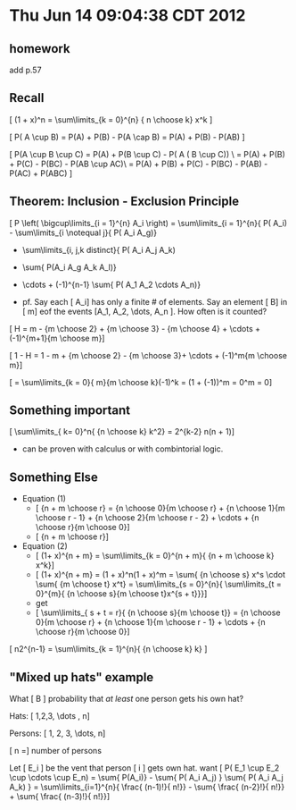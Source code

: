 # Thu Jun 14 09:04:38 CDT 2012
## homework
add p.57

## Recall
\[ (1 + x)^n = \sum\limits_{k = 0}^{n} { n \choose k} x^k \]

\[ P( A \cup B) = P(A) + P(B) - P(A \cap B) = P(A) + P(B) - P(AB) \]


\[ P(A \cup B \cup C) = P(A) + P(B \cup C) - P( A ( B \cup C)) \\
  = P(A) + P(B) + P(C) - P(BC) - P(AB \cup AC)\\
  = P(A) + P(B) + P(C) - P(BC) - P(AB) - P(AC) + P(ABC) \]

## Theorem: Inclusion - Exclusion Principle

\[ P \left( \bigcup\limits_{i = 1}^{n} A_i \right) = \sum\limits_{i = 1}^{n}{ P( A_i) - \sum\limits_{i \notequal j}{ P( A_i A_g)} 
  + \sum\limits_{i, j,k distinct}{ P( A_i A_j A_k) 
  - \sum{ P(A_i A_g A_k A_l)}
  + \cdots + (-1)^{n-1} \sum{ P( A_1 A_2 \cdots A_n)}


* pf. Say each \[ A_i\] has only a finite # of elements. 
  Say an element \[ B\] in \[ m\] eof the events \[A_1, A_2, \dots, A_n \].
  How often is it counted?

\[ H = m - {m \choose 2} + {m \choose 3} - {m \choose 4} + \cdots + (-1)^{m+1}{m \choose m}\]

\[ 1 - H = 1 - m + {m \choose 2} - {m \choose 3}+ \cdots + (-1)^m{m \choose m}\]

\[ = \sum\limits_{k = 0}{ m}{m \choose k}(-1)^k = (1 + (-1))^m = 0^m = 0\]

## Something important

\[ \sum\limits_{ k= 0}^n{ {n \choose k} k^2} = 2^{k-2} n(n + 1)\]

* can be proven with calculus or with combintorial logic.

## Something Else

* Equation (1)
  * \[ {n + m \choose r} = {n \choose 0}{m \choose r} + {n \choose 1}{m \choose r - 1} + {n \choose 2}{m \choose r - 2} + \cdots + {n \choose r}{m \choose 0}\]
  * \[ {n + m \choose r}\]
* Equation (2)
  * \[ (1+ x)^{n + m} = \sum\limits_{k = 0}^{n + m}{ {n + m \choose k} x^k}\]
  * \[ (1+ x)^{n + m} = (1 + x)^n(1 + x)^m = \sum{ {n \choose s} x^s \cdot \sum{ {m \choose t} x^t} = \sum\limits_{s = 0}^{n}{ \sum\limits_{t = 0}^{m}{ {n \choose s}{m \choose t}x^{s + t}}}\]
  * get
  * \[ \sum\limits_{ s + t = r}{ {n \choose s}{m \choose t}} = {n \choose 0}{m \choose r} + {n \choose 1}{m \choose r - 1} + \cdots + {n \choose r}{m \choose 0}\]

\[ n2^{n-1} = \sum\limits_{k = 1}^{n}{ {n \choose k} k} \]

## "Mixed up hats" example

What \[ B \] probability that _at least_ one person gets his own hat?

Hats: \[ 1,2,3, \dots , n\]

Persons: \[ 1, 2, 3, \dots, n\]

\[ n =\] number of persons

Let \[ E_i \] be the vent that person \[ i \] gets own hat.
want \[ P( E_1 \cup E_2 \cup \cdots \cup E_n) = \sum{ P(A_i)} - \sum{ P( A_i A_j) } \sum{ P( A_i A_j A_k) } = \sum\limits_{i=1}^{n}{ \frac{ (n-1)!}{ n!}} - \sum{ \frac{ (n-2}!}{ n!}} + \sum{ \frac{ (n-3)!}{ n!}}\]